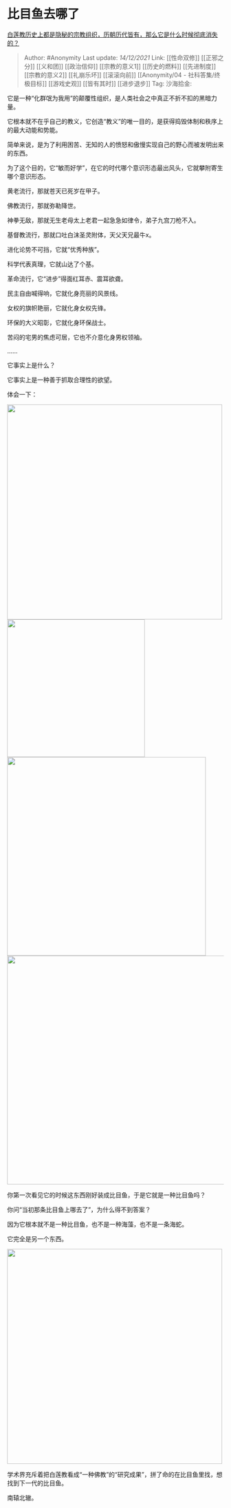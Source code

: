 # 比目鱼去哪了
[白莲教历史上都是隐秘的宗教组织，历朝历代皆有，那么它是什么时候彻底消失的？](https://www.zhihu.com/question/23544878/answer/24998183)

> Author: #Anonymity
> Last update: *14/12/2021*
> Link: [[性命双修]] [[正邪之分]] [[义和团]] [[政治信仰]] [[宗教的意义1]] [[历史的燃料]] [[先进制度]] [[宗教的意义2]] [[礼崩乐坏]] [[滚滚向前]] [[Anonymity/04 - 社科答集/终极目标]] [[游戏史观]] [[皆有其时]] [[进步退步]]
> Tag:
> 沙海拾金:

它是一种“化群氓为我用”的颠覆性组织，是人类社会之中真正不折不扣的黑暗力量。

它根本就不在乎自己的教义，它创造“教义”的唯一目的，是获得捣毁体制和秩序上的最大动能和势能。

简单来说，是为了利用困苦、无知的人的愤怒和傲慢实现自己的野心而被发明出来的东西。

为了这个目的，它“敏而好学”，在它的时代哪个意识形态最出风头，它就攀附寄生哪个意识形态。

黄老流行，那就苍天已死岁在甲子。

佛教流行，那就弥勒降世。

神拳无敌，那就无生老母太上老君一起急急如律令，弟子九宫刀枪不入。

基督教流行，那就口吐白沫圣灵附体，天父天兄最牛x。

进化论势不可挡，它就“优秀种族”。

科学代表真理，它就山达了个基。

革命流行，它“进步”得面红耳赤、震耳欲聋。

民主自由喊得响，它就化身亮丽的风景线。

女权的旗帜艳丽，它就化身女权先锋。

环保的大义昭彰，它就化身环保战士。

苦闷的宅男的焦虑可居，它也不介意化身男权领袖。

……

它事实上是什么？

它事实上是一种善于抓取合理性的欲望。

体会一下：

<img src="https://pic2.zhimg.com/50/v2-969f50a2ba520867a93295a12890e7cd_720w.gif?source=1940ef5c" data-rawwidth="500" data-rawheight="281" data-size="normal" data-thumbnail="https://pica.zhimg.com/50/v2-969f50a2ba520867a93295a12890e7cd_720w.jpg?source=1940ef5c" class="origin_image zh-lightbox-thumb" width="500" data-original="https://pic2.zhimg.com/v2-969f50a2ba520867a93295a12890e7cd_r.jpg?source=1940ef5c"/>

<img src="https://pic1.zhimg.com/50/v2-57517c51be1596bf6fac3acda4c1ccde_720w.gif?source=1940ef5c" data-rawwidth="320" data-rawheight="180" data-size="normal" data-thumbnail="https://pica.zhimg.com/50/v2-57517c51be1596bf6fac3acda4c1ccde_720w.jpg?source=1940ef5c" class="content_image" width="320"/>

<img src="https://pic1.zhimg.com/50/v2-f205faf15564fbbba8672b4dac6b77e4_720w.gif?source=1940ef5c" data-rawwidth="462" data-rawheight="240" data-size="normal" data-thumbnail="https://pic2.zhimg.com/50/v2-f205faf15564fbbba8672b4dac6b77e4_720w.jpg?source=1940ef5c" class="origin_image zh-lightbox-thumb" width="462" data-original="https://pic2.zhimg.com/v2-f205faf15564fbbba8672b4dac6b77e4_r.jpg?source=1940ef5c"/>

<img src="https://pica.zhimg.com/50/v2-5fab5d8e43fe5dd08643a7da2f5bfbcd_720w.gif?source=1940ef5c" data-rawwidth="532" data-rawheight="299" data-size="normal" data-thumbnail="https://pica.zhimg.com/50/v2-5fab5d8e43fe5dd08643a7da2f5bfbcd_720w.jpg?source=1940ef5c" class="origin_image zh-lightbox-thumb" width="532" data-original="https://pic1.zhimg.com/v2-5fab5d8e43fe5dd08643a7da2f5bfbcd_r.jpg?source=1940ef5c"/>

你第一次看见它的时候这东西刚好装成比目鱼，于是它就是一种比目鱼吗？

你问“当初那条比目鱼上哪去了”，为什么得不到答案？

因为它根本就不是一种比目鱼，也不是一种海藻，也不是一条海蛇。

它完全是另一个东西。

<img src="https://pica.zhimg.com/50/v2-535ed8b93483f23f743c3c98cf2ca961_720w.jpg?source=1940ef5c" data-rawwidth="500" data-rawheight="331" data-size="normal" data-default-watermark-src="https://pic3.zhimg.com/50/v2-7cc85fad57c1edb02294384b3ed0c03b_720w.jpg?source=1940ef5c" class="origin_image zh-lightbox-thumb" width="500" data-original="https://pic1.zhimg.com/v2-535ed8b93483f23f743c3c98cf2ca961_r.jpg?source=1940ef5c"/>

学术界充斥着把白莲教看成“一种佛教”的“研究成果”，拼了命的在比目鱼里找，想找到下一代的比目鱼。

南辕北辙。
